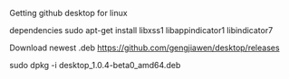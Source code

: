 Getting github desktop for linux


dependencies
sudo apt-get install libxss1 libappindicator1 libindicator7


Download newest .deb https://github.com/gengjiawen/desktop/releases

sudo dpkg -i desktop_1.0.4-beta0_amd64.deb 


